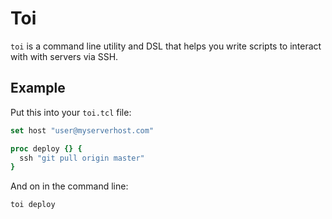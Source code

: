 Toi
===

`toi` is a command line utility and DSL that helps you write scripts to
interact with with servers via SSH.

Example
-------

Put this into your `toi.tcl` file:
```tcl
set host "user@myserverhost.com"

proc deploy {} {
  ssh "git pull origin master"
}
```

And on in the command line:
  
    toi deploy


